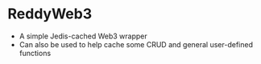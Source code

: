 # ReddyWeb3

* A simple Jedis-cached Web3 wrapper
* Can also be used to help cache some CRUD and general user-defined functions
